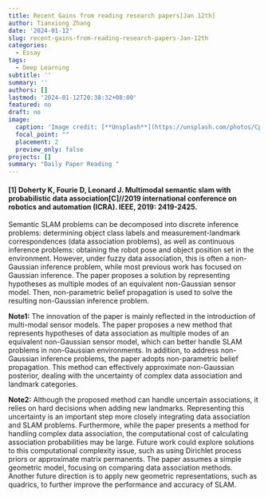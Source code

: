 ```yaml
---
title: Recent Gains from reading research papers[Jan 12th]
author: Tianxiong Zhang
date: '2024-01-12'
slug: recent-gains-from-reading-research-papers-Jan-12th
categories:
  - Essay
tags:
  - Deep Learning
subtitle: ''
summary: ''
authors: []
lastmod: '2024-01-12T20:38:32+08:00'
featured: no
draft: no
image:
  caption: 'Image credit: [**Unsplash**](https://unsplash.com/photos/CpkOjOcXdUY)'
  focal_point: ""
  placement: 2
  preview_only: false
projects: []
summary: "Daily Paper Reading "
---
```

#### [1] Doherty K, Fourie D, Leonard J. Multimodal semantic slam with probabilistic data association[C]//2019 international conference on robotics and automation (ICRA). IEEE, 2019: 2419-2425.

Semantic SLAM problems can be decomposed into discrete inference problems: determining object class labels and measurement-landmark correspondences (data association problems), as well as continuous inference problems: obtaining the robot pose and object position set in the environment. However, under fuzzy data association, this is often a non-Gaussian inference problem, while most previous work has focused on Gaussian inference. The paper proposes a solution by representing hypotheses as multiple modes of an equivalent non-Gaussian sensor model. Then, non-parametric belief propagation is used to solve the resulting non-Gaussian inference problem.

**Note1:**
The innovation of the paper is mainly reflected in the introduction of multi-modal sensor models. The paper proposes a new method that represents hypotheses of data association as multiple modes of an equivalent non-Gaussian sensor model, which can better handle SLAM problems in non-Gaussian environments. In addition, to address non-Gaussian inference problems, the paper adopts non-parametric belief propagation. This method can effectively approximate non-Gaussian posterior, dealing with the uncertainty of complex data association and landmark categories.

**Note2:**
Although the proposed method can handle uncertain associations, it relies on hard decisions when adding new landmarks. Representing this uncertainty is an important step more closely integrating data association and SLAM problems. Furthermore, while the paper presents a method for handling complex data association, the computational cost of calculating association probabilities may be large. Future work could explore solutions to this computational complexity issue, such as using Dirichlet process priors or approximate matrix permanents. The paper assumes a simple geometric model, focusing on comparing data association methods. Another future direction is to apply new geometric representations, such as quadrics, to further improve the performance and accuracy of SLAM.